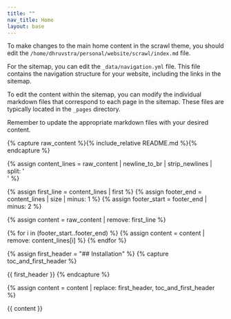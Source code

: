 ```yaml
---
title: ""
nav_title: Home
layout: base
---
```




To make changes to the main home content in the scrawl theme, you should edit the `/home/dhruvstra/personal/website/scrawl/index.md` file.

For the sitemap, you can edit the `_data/navigation.yml` file. This file contains the navigation structure for your website, including the links in the sitemap.

To edit the content within the sitemap, you can modify the individual markdown files that correspond to each page in the sitemap. These files are typically located in the `_pages` directory.

Remember to update the appropriate markdown files with your desired content.



{% capture raw_content %}{% include_relative README.md %}{% endcapture %}

{% assign content_lines = raw_content | newline_to_br | strip_newlines | split: '<br />' %}

{% assign first_line = content_lines | first %}
{% assign footer_end = content_lines | size | minus: 1 %}
{% assign footer_start = footer_end | minus: 2 %}

{% assign content = raw_content | remove: first_line %}

{% for i in (footer_start..footer_end) %}
  {% assign content = content | remove: content_lines[i] %}
{% endfor %}

{% assign first_header = "## Installation" %}
{% capture toc_and_first_header %}
<toc></toc>

{{ first_header }}
{% endcapture %}

{% assign content = content | replace: first_header, toc_and_first_header %}

{{ content }}
